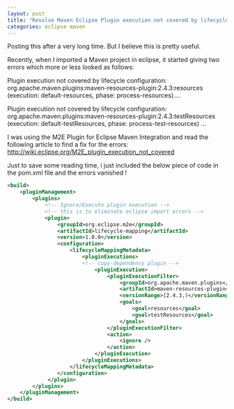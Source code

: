 ```yaml
---
layout: post
title: "Resolve Maven Eclipse Plugin execution not covered by lifecycle configuration error"
categories: eclipse maven
---
```


Posting this after a very long time. But I believe this is pretty useful.

Recently, when I imported a Maven project in eclipse, it started giving two errors which more or less looked as follows:

Plugin execution not covered by lifecycle configuration: org.apache.maven.plugins:maven-resources-plugin:2.4.3:resources (execution: default-resources, phase: process-resources)….

Plugin execution not covered by lifecycle configuration: org.apache.maven.plugins:maven-resources-plugin:2.4.3:testResources (execution: default-testResources, phase: process-test-resources)	…


I was using the M2E Plugin for Eclipse Maven Integration and read the following article to find a fix for the errors:
http://wiki.eclipse.org/M2E_plugin_execution_not_covered

Just to save some reading time, i just included the below piece of code in the pom.xml file and the errors vanished !

```xml
<build>
    <pluginManagement>
        <plugins>
            <!-- Ignore/Execute plugin execution -->
            <!-- this is to eliminate eclipse import errors -->
            <plugin>
                <groupId>org.eclipse.m2e</groupId>
                <artifactId>lifecycle-mapping</artifactId>
                <version>1.0.0</version>
                <configuration>
                    <lifecycleMappingMetadata>
                        <pluginExecutions>
                        <!-- copy-dependency plugin -->
                            <pluginExecution>
                                <pluginExecutionFilter>
                                    <groupId>org.apache.maven.plugins</groupId>
                                    <artifactId>maven-resources-plugin</artifactId>
                                    <versionRange>[2.4.3,)</versionRange>
                                    <goals>
                                        <goal>resources</goal>
                                        <goal>testResources</goal>
                                    </goals>
                                </pluginExecutionFilter>
                                <action>
                                    <ignore />
                                </action>
                            </pluginExecution>
                        </pluginExecutions>
                    </lifecycleMappingMetadata>
                </configuration>
             </plugin>
        </plugins>
    </pluginManagement>
</build>
```
